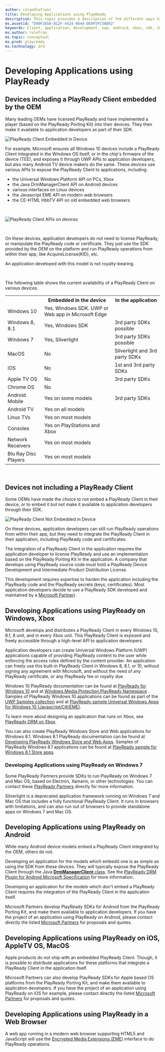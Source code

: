 ```yaml
---
author: rolandlefranc
title: Developing Applications using PlayReady
description: This topic provides a description of the different ways to develop applications using PlayReady DRM.
ms.assetid: "D90F1658-B12F-4424-9D44-DE9F5FC5B892"
keywords: Client, application, development, uwp, android, xbox, sdk, iOS, Browser
ms.author: rolefran
ms.topic: conceptual
ms.prod: playready
ms.technology: drm
---
```



# Developing Applications using PlayReady

## Devices including a PlayReady Client embedded by the OEM

Many leading OEMs have licensed PlayReady and have implemented a player (based on the PlayReady Porting Kit) into their devices.  They then make it available to application developers as part of their SDK.

![PlayReady Client Embedded in Device](../images/client_level_os_soc.png)


For example, Microsoft ensures all Windows 10 devices include a PlayReady Client integrated in the Windows OS itself, or in the chip's firmware of the device (TEE), and exposes it through UWP APIs to application developers, but also many Android TV device makers do the same. These devices use various APIs to expose the PlayReady Client to applications, including:
  - the Universal Windows Platform API on PCs, Xbox
  - the Java DrmManagerClient API on Android devices
  - various interfaces on Linux devices
  - the Javascript EME API on modern web browsers
  - the CE-HTML HbbTV API on old embedded web browsers

<br />

![PlayReady Client APIs on devices](../images/client_apis.png)

<br />

On these devices, application developers do not need to license PlayReady, or manipulate the PlayReady code or certificate. They just use the SDK provided by the OEM on the platform and run PlayReady operations from within their app, like AcquireLicense(KID), etc.

An application developed with this model is not royalty-bearing.

<br/>


The following table shows the current availability of a PlayReady Client on various devices.

<table>
  <tr>
    <th></th>
    <th>Embedded in the device</th>
    <th>In the application</th>
  </tr>
  <tr>
    <td>Windows 10</td>
    <td>Yes. Windows SDK. UWP or Web app in Microsoft Edge</td>
    <td></td>
  </tr>
  <tr>
    <td>Windows 8, 8.1</td>
    <td>Yes, Windows SDK</td>
    <td>3rd party SDKs possible</td>
  </tr>
  <tr>
    <td>Windows 7</td>
    <td>Yes, Silverlight</td>
    <td>3rd party SDKs possible</td>
  </tr>
  <tr>
    <td>MacOS</td>
    <td>No</td>
    <td>Silverlight and 3rd party SDKs</td>
  </tr>
  <tr>
    <td>iOS</td>
    <td>No</td>
    <td>1st and 3rd party SDKs</td>
  </tr>
  <tr>
    <td>Apple TV OS</td>
    <td>No</td>
    <td>3rd party SDKs</td>
  </tr>
  <tr>
    <td>Chrome OS</td>
    <td>No</td>
    <td></td>
  </tr>
  <tr>
    <td>Android Mobile</td>
    <td>Yes on some models</td>
    <td>3rd party SDKs</td>
  </tr>
  <tr>
    <td>Android TV</td>
    <td>Yes on all models</td>
    <td></td>
  </tr>
  <tr>
    <td>Linux TVs</td>
    <td>Yes on most models</td>
    <td></td>
  </tr>
  <tr>
    <td>Consoles</td>
    <td>Yes on PlayStations and Xbox</td>
    <td></td>
  </tr>
  <tr>
    <td >Network Receivers</td>
    <td>Yes on most models</td>
    <td></td>
  </tr>
  <tr>
    <td>Blu Ray Disc Players</td>
    <td>Yes on most models</td>
    <td></td>
  </tr>
</table>

<br/>


## Devices **not** including a PlayReady Client

Some OEMs have made the choice to not embed a PlayReady Client in their device, or to embed it but not make it available to application developers through their SDK.

![PlayReady Client Not Embedded in Device](../images/client_level_app.png)

On these devices, application developers can still run PlayReady operations from within their app, but they need to integrate the PlayReady Client in their application, including PlayReady code and certificates.

The integration of a PlayReady Client in the application requires the application developer to license PlayReady and use an implementation based on the PlayReady Porting Kit in the application.  A company that develops using PlayReady source code must hold a PlayReady Device Development and Intermediate Product Distribution License.

This development requires expertise to harden the application including the PlayReady code and the PlayReady secrets (keys, certificates). Most application developers decide to use a PlayReady SDK developed and maintained by a [Microsoft Partner](https://www.microsoft.com/playready/partners/)).

<a id="developing_applications_windows_xbox"></a>

## Developing Applications using PlayReady on Windows, Xbox

Microsoft develops and distributes a PlayReady Client in every Windows 10, 8.1, 8 unit, and in every Xbox unit. This PlayReady Client is exposed and freely accessible through a high-level API to application developers.

Application developers can create Universal Windows Platform (UWP) applications capable of providing PlayReady content to the user while enforcing the access rules defined by the content provider. An application can freely use this built-in PlayReady Client in Windows 8, 8.1, or 10, without signing any agreement with Microsoft, and without the need of any PlayReady certificate, or any PlayReady fee or royalty due.

Windows 10 PlayReady documentation can be found at [PlayReady for Windows 10](https://msdn.microsoft.com/en-us/windows/uwp/audio-video-camera/playready-Client-sdk) and at [Windows.​Media.​Protection.​Play​Ready Namespace](https://docs.microsoft.com/en-us/uwp/api/Windows.Media.Protection.PlayReady) . Samples of PlayReady Windows 10 applications can be found as part of the [UWP Samples collection](https://github.com/Microsoft/Windows-universal-samples) and at [PlayReady sample Universal Windows Apps for Windows 10 (Javascript/C#/EME)](https://code.msdn.microsoft.com/windowsapps/PlayReady-samples-for-124a3738).

To learn more about designing an application that runs on Xbox, see [PlayReady DRM on Xbox](https://docs.microsoft.com/en-us/windows/uwp/audio-video-camera/playready-Client-sdk#use-playready-drm-on-xbox-one).

You can also create PlayReady Windows Store and Web applications for Windows 8.1. Windows 8.1 PlayReady documentation can be found at [Developing PlayReady Windows Store and Web Apps](https://msdn.microsoft.com/en-us/library/windows/apps/xaml/dn468834.aspx). Samples of PlayReady Windows 8.1 applications can be found at [PlayReady sample for Windows 8.1 Store apps](https://code.msdn.microsoft.com/windowsapps/PlayReady-sample-for-bb3065e7).


### Developing Applications using PlayReady on Windows 7

Some PlayReady Partners provide SDKs to run PlayReady on Windows 7 and Mac OS, based on Electron, Xamarin, or other technologies. You can contact these [PlayReady Partners](https://www.microsoft.com/playready/partners) directly for more information.

Silverlight is a deprecated application framework running on Windows 7 and Mac OS that includes a fully functional PlayReady Client. It runs in browsers with limitations, and can also run out of browsers to provide standalone apps on Windows 7 and Mac OS.


## Developing Applications using PlayReady on Android

While many Android device models embed a PlayReady Client integrated by the OEM, others do not.

Developing an application for the models which embedd one is as simple as using the SDK from these devices. They will typically expose the PlayReady Client through the Java  [**DrmManagerClient** class](https://developer.android.com/reference/android/drm/DrmManagerClient.html). See the [PlayReady DRM Plugin for Android Microsoft Specification](../Specifications/playready-drm-plugin-for-android-specification.md) for more information.

Developing an application for the models which don't embed a PlayReady Client requires the integration of the PlayReady Client in the application itself.

Microsoft Partners develop PlayReady SDKs for Android from the PlayReady Porting Kit, and make them available to application developers. If you have the project of an application using PlayReady on Android, please contact directly the listed [Microsoft Partners](https://www.microsoft.com/playready/partners/) for proposals and quotes.


## Developing Applications using PlayReady on iOS, AppleTV OS, MacOS

Apple products do not ship with an embedded PlayReady Client. Though, it is possible to distribute applications for these platforms that integrate a PlayReady Client in the application itself.

Microsoft Partners can also develop PlayReady SDKs for Apple based OS platforms from the PlayReady Porting Kit, and make them available to application developers. If you have the project of an application using PlayReady on iOS for example, please contact directly the listed [Microsoft Partners](https://www.microsoft.com/playready/partners/) for proposals and quotes.


## Developing Applications using PlayReady in a Web Browser

A web app running in a modern web browser supporting HTML5 and JavaScript will use the [Encrypted Media Extensions (EME)](http://www.w3.org/TR/encrypted-media/) interface to do PlayReady operations.

<br />

